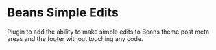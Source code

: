 # Beans Simple Edits

Plugin to add the ability to make simple edits to Beans theme post meta areas and the footer without touching any code.
